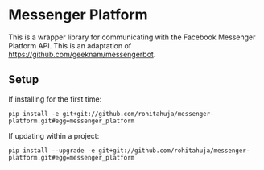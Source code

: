 # Messenger Platform

This is a wrapper library for communicating with the Facebook Messenger Platform API. This is an adaptation of https://github.com/geeknam/messengerbot.

## Setup

If installing for the first time:
```
pip install -e git+git://github.com/rohitahuja/messenger-platform.git#egg=messenger_platform 
```

If updating within a project:
```
pip install --upgrade -e git+git://github.com/rohitahuja/messenger-platform.git#egg=messenger_platform 
```
